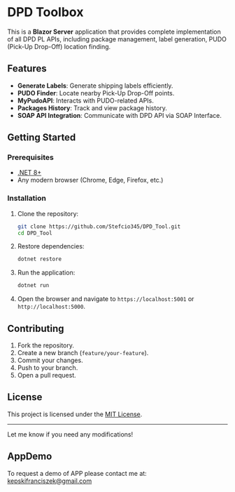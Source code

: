 # DPD Toolbox

This is a **Blazor Server** application that provides complete implementation of all DPD PL APIs, including package management, label generation, PUDO (Pick-Up Drop-Off) location finding.

## Features  

- **Generate Labels**: Generate shipping labels efficiently.  
- **PUDO Finder**: Locate nearby Pick-Up Drop-Off points.  
- **MyPudoAPI**: Interacts with PUDO-related APIs.  
- **Packages History**: Track and view package history.  
- **SOAP API Integration**: Communicate with DPD API via SOAP Interface.  

## Getting Started  

### Prerequisites  

- [.NET 8+](https://dotnet.microsoft.com/)  
- Any modern browser (Chrome, Edge, Firefox, etc.)  

### Installation  

1. Clone the repository:  
   ```sh
   git clone https://github.com/Stefcio345/DPD_Tool.git
   cd DPD_Tool
   ```

2. Restore dependencies:  
   ```sh
   dotnet restore
   ```

3. Run the application:  
   ```sh
   dotnet run
   ```

4. Open the browser and navigate to `https://localhost:5001` or `http://localhost:5000`.  


## Contributing  

1. Fork the repository.  
2. Create a new branch (`feature/your-feature`).  
3. Commit your changes.  
4. Push to your branch.  
5. Open a pull request.  

## License  

This project is licensed under the [MIT License](LICENSE).  

---  

Let me know if you need any modifications!

## AppDemo
To request a demo of APP please contact me at: kepskifranciszek@gmail.com

